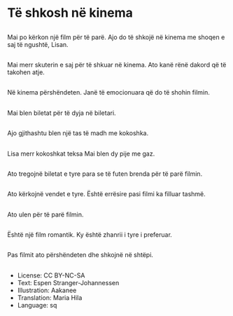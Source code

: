 # Të shkosh në kinema

##
Mai po kërkon një film për të parë. Ajo do të shkojë në kinema me shoqen e saj të ngushtë, Lisan.

##
Mai merr skuterin e saj për të shkuar në kinema. Ato kanë rënë dakord që të takohen atje.

##
Në kinema përshëndeten. Janë të emocionuara që do të shohin filmin.

##
Mai blen biletat për të dyja në biletari.

##
Ajo gjithashtu blen një tas të madh me kokoshka.

##
Lisa merr kokoshkat teksa Mai blen dy pije me gaz.

##
Ato tregojnë biletat e tyre para se të futen brenda për të parë filmin.

##
Ato kërkojnë vendet e tyre. Është errësire pasi filmi ka filluar tashmë.

##
Ato ulen për të parë filmin.

##
Është një film romantik. Ky është zhanrii i tyre i preferuar.

##
Pas filmit ato përshëndeten dhe shkojnë në shtëpi.

##
* License: CC BY-NC-SA
* Text: Espen Stranger-Johannessen
* Illustration: Aakanee
* Translation: Maria Hila
* Language: sq
